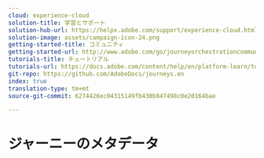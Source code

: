 ```yaml
---
cloud: experience-cloud
solution-title: 学習とサポート
solution-hub-url: https://helpx.adobe.com/support/experience-cloud.html
solution-image: assets/campaign-icon-24.png
getting-started-title: コミュニティ
getting-started-url: http://www.adobe.com/go/journeyorchestrationcommunity
tutorials-title: チュートリアル
tutorials-url: https://docs.adobe.com/content/help/en/platform-learn/tutorials/journey-orchestration/introduction.html
git-repo: https://github.com/AdobeDocs/journeys.en
index: true
translation-type: tm+mt
source-git-commit: 6274426ec04315149fb430b847498c0e20164bae

---
```



# ジャーニーのメタデータ
